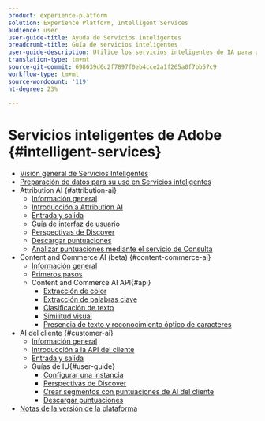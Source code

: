 ```yaml
---
product: experience-platform
solution: Experience Platform, Intelligent Services
audience: user
user-guide-title: Ayuda de Servicios inteligentes
breadcrumb-title: Guía de servicios inteligentes
user-guide-description: Utilice los servicios inteligentes de IA para generar puntuaciones, descubrir perspectivas y crear segmentos a partir de los datos de eventos de marketing.
translation-type: tm+mt
source-git-commit: 698639d6c2f7897f0eb4cce2a1f265a0f7bb57c9
workflow-type: tm+mt
source-wordcount: '119'
ht-degree: 23%

---
```



# Servicios inteligentes de Adobe {#intelligent-services}

- [Visión general de Servicios Inteligentes](home.md)
- [Preparación de datos para su uso en Servicios inteligentes](data-preparation.md)
- Attribution AI {#attribution-ai}
   - [Información general](attribution-ai/overview.md)
   - [Introducción a Attribution AI](attribution-ai/getting-started.md)
   - [Entrada y salida](attribution-ai/input-output.md)
   - [Guía de interfaz de usuario](attribution-ai/user-guide.md)
   - [Perspectivas de Discover](attribution-ai/discover-insights.md)
   - [Descargar puntuaciones](attribution-ai/download-scores.md)
   - [Analizar puntuaciones mediante el servicio de Consulta](attribution-ai/aai-query-service.md)
- Content and Commerce AI (beta) {#content-commerce-ai}
   - [Información general](content-commerce-ai/overview.md)
   - [Primeros pasos](content-commerce-ai/getting-started.md)
   - Content and Commerce AI API{#api}
      - [Extracción de color](content-commerce-ai/api/color-extraction.md)
      - [Extracción de palabras clave](content-commerce-ai/api/keyword-extraction.md)
      - [Clasificación de texto](content-commerce-ai/api/text-classification.md)
      - [Similitud visual](content-commerce-ai/api/visual-similarity.md)
      - [Presencia de texto y reconocimiento óptico de caracteres](content-commerce-ai/api/optical-character-recognition.md)
- AI del cliente {#customer-ai}
   - [Información general](customer-ai/overview.md)
   - [Introducción a la API del cliente](customer-ai/getting-started.md)
   - [Entrada y salida](customer-ai/input-output.md)
   - Guías de IU{#user-guide}
      - [Configurar una instancia](customer-ai/user-guide/configure.md)
      - [Perspectivas de Discover](customer-ai/user-guide/discover-insights.md)
      - [Crear segmentos con puntuaciones de AI del cliente](customer-ai/user-guide/create-segment.md)
      - [Descargar puntuaciones](customer-ai/user-guide/download-scores.md)
- [Notas de la versión de la plataforma](https://www.adobe.com/go/platform-release-notes-en)
